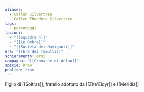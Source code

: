 ```yaml
---
aliases:
  - Callen Silvertree
  - Callen Theodore Silvertree
tags:
  - personaggi
fazioni:
  - "[[Squadra 4]]"
  - "[[Le Ombre]]"
  - "[[Società dei Naviganti]]"
era: "[[Era dei Tumulti]]"
schieramento: eroi
campagna: "[[Cronache di Aelan]]"
specie: Drow
publish: true
---
```

Figlio di [[Soltras]], fratello adottato da [[Zhe'Eldyr]] e [[Meridia]] 